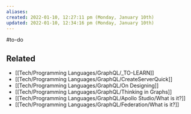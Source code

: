 ```yaml
---
aliases: 
created: 2022-01-10, 12:27:11 pm (Monday, January 10th)
updated: 2022-01-10, 12:34:16 pm (Monday, January 10th)
---
```

#to-do

## Related
- [[Tech/Programming Languages/GraphQL/_TO-LEARN]]
- [[Tech/Programming Languages/GraphQL/CreateServerQuick]]
- [[Tech/Programming Languages/GraphQL/On Designing]]
- [[Tech/Programming Languages/GraphQL/Thinking in Graphs]]
- [[Tech/Programming Languages/GraphQL/Apollo Studio/What is it?]]
- [[Tech/Programming Languages/GraphQL/Federation/What is it?]]